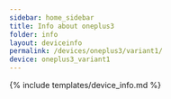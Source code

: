```yaml
---
sidebar: home_sidebar
title: Info about oneplus3
folder: info
layout: deviceinfo
permalink: /devices/oneplus3/variant1/
device: oneplus3_variant1
---
```

{% include templates/device_info.md %}

